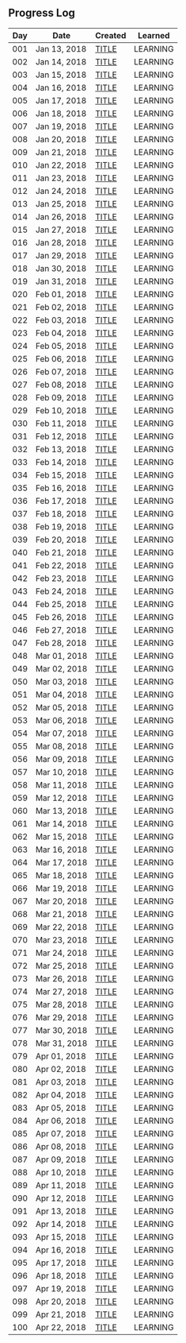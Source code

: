 ## Progress Log

| Day | Date | Created | Learned |
| --- | --- | --- | --- |
| 001 | Jan 13, 2018 | [TITLE](001) | LEARNING |
| 002 | Jan 14, 2018 | [TITLE](002) | LEARNING |
| 003 | Jan 15, 2018 | [TITLE](003) | LEARNING |
| 004 | Jan 16, 2018 | [TITLE](004) | LEARNING |
| 005 | Jan 17, 2018 | [TITLE](005) | LEARNING |
| 006 | Jan 18, 2018 | [TITLE](006) | LEARNING |
| 007 | Jan 19, 2018 | [TITLE](007) | LEARNING |
| 008 | Jan 20, 2018 | [TITLE](008) | LEARNING |
| 009 | Jan 21, 2018 | [TITLE](009) | LEARNING |
| 010 | Jan 22, 2018 | [TITLE](010) | LEARNING |
| 011 | Jan 23, 2018 | [TITLE](011) | LEARNING |
| 012 | Jan 24, 2018 | [TITLE](012) | LEARNING |
| 013 | Jan 25, 2018 | [TITLE](013) | LEARNING |
| 014 | Jan 26, 2018 | [TITLE](014) | LEARNING |
| 015 | Jan 27, 2018 | [TITLE](015) | LEARNING |
| 016 | Jan 28, 2018 | [TITLE](016) | LEARNING |
| 017 | Jan 29, 2018 | [TITLE](017) | LEARNING |
| 018 | Jan 30, 2018 | [TITLE](018) | LEARNING |
| 019 | Jan 31, 2018 | [TITLE](019) | LEARNING |
| 020 | Feb 01, 2018 | [TITLE](020) | LEARNING |
| 021 | Feb 02, 2018 | [TITLE](021) | LEARNING |
| 022 | Feb 03, 2018 | [TITLE](022) | LEARNING |
| 023 | Feb 04, 2018 | [TITLE](023) | LEARNING |
| 024 | Feb 05, 2018 | [TITLE](024) | LEARNING |
| 025 | Feb 06, 2018 | [TITLE](025) | LEARNING |
| 026 | Feb 07, 2018 | [TITLE](026) | LEARNING |
| 027 | Feb 08, 2018 | [TITLE](027) | LEARNING |
| 028 | Feb 09, 2018 | [TITLE](028) | LEARNING |
| 029 | Feb 10, 2018 | [TITLE](029) | LEARNING |
| 030 | Feb 11, 2018 | [TITLE](030) | LEARNING |
| 031 | Feb 12, 2018 | [TITLE](031) | LEARNING |
| 032 | Feb 13, 2018 | [TITLE](032) | LEARNING |
| 033 | Feb 14, 2018 | [TITLE](033) | LEARNING |
| 034 | Feb 15, 2018 | [TITLE](034) | LEARNING |
| 035 | Feb 16, 2018 | [TITLE](035) | LEARNING |
| 036 | Feb 17, 2018 | [TITLE](036) | LEARNING |
| 037 | Feb 18, 2018 | [TITLE](037) | LEARNING |
| 038 | Feb 19, 2018 | [TITLE](038) | LEARNING |
| 039 | Feb 20, 2018 | [TITLE](039) | LEARNING |
| 040 | Feb 21, 2018 | [TITLE](040) | LEARNING |
| 041 | Feb 22, 2018 | [TITLE](041) | LEARNING |
| 042 | Feb 23, 2018 | [TITLE](042) | LEARNING |
| 043 | Feb 24, 2018 | [TITLE](043) | LEARNING |
| 044 | Feb 25, 2018 | [TITLE](044) | LEARNING |
| 045 | Feb 26, 2018 | [TITLE](045) | LEARNING |
| 046 | Feb 27, 2018 | [TITLE](046) | LEARNING |
| 047 | Feb 28, 2018 | [TITLE](047) | LEARNING |
| 048 | Mar 01, 2018 | [TITLE](048) | LEARNING |
| 049 | Mar 02, 2018 | [TITLE](049) | LEARNING |
| 050 | Mar 03, 2018 | [TITLE](050) | LEARNING |
| 051 | Mar 04, 2018 | [TITLE](051) | LEARNING |
| 052 | Mar 05, 2018 | [TITLE](052) | LEARNING |
| 053 | Mar 06, 2018 | [TITLE](053) | LEARNING |
| 054 | Mar 07, 2018 | [TITLE](054) | LEARNING |
| 055 | Mar 08, 2018 | [TITLE](055) | LEARNING |
| 056 | Mar 09, 2018 | [TITLE](056) | LEARNING |
| 057 | Mar 10, 2018 | [TITLE](057) | LEARNING |
| 058 | Mar 11, 2018 | [TITLE](058) | LEARNING |
| 059 | Mar 12, 2018 | [TITLE](059) | LEARNING |
| 060 | Mar 13, 2018 | [TITLE](060) | LEARNING |
| 061 | Mar 14, 2018 | [TITLE](061) | LEARNING |
| 062 | Mar 15, 2018 | [TITLE](062) | LEARNING |
| 063 | Mar 16, 2018 | [TITLE](063) | LEARNING |
| 064 | Mar 17, 2018 | [TITLE](064) | LEARNING |
| 065 | Mar 18, 2018 | [TITLE](065) | LEARNING |
| 066 | Mar 19, 2018 | [TITLE](066) | LEARNING |
| 067 | Mar 20, 2018 | [TITLE](067) | LEARNING |
| 068 | Mar 21, 2018 | [TITLE](068) | LEARNING |
| 069 | Mar 22, 2018 | [TITLE](069) | LEARNING |
| 070 | Mar 23, 2018 | [TITLE](070) | LEARNING |
| 071 | Mar 24, 2018 | [TITLE](071) | LEARNING |
| 072 | Mar 25, 2018 | [TITLE](072) | LEARNING |
| 073 | Mar 26, 2018 | [TITLE](073) | LEARNING |
| 074 | Mar 27, 2018 | [TITLE](074) | LEARNING |
| 075 | Mar 28, 2018 | [TITLE](075) | LEARNING |
| 076 | Mar 29, 2018 | [TITLE](076) | LEARNING |
| 077 | Mar 30, 2018 | [TITLE](077) | LEARNING |
| 078 | Mar 31, 2018 | [TITLE](078) | LEARNING |
| 079 | Apr 01, 2018 | [TITLE](079) | LEARNING |
| 080 | Apr 02, 2018 | [TITLE](080) | LEARNING |
| 081 | Apr 03, 2018 | [TITLE](081) | LEARNING |
| 082 | Apr 04, 2018 | [TITLE](082) | LEARNING |
| 083 | Apr 05, 2018 | [TITLE](083) | LEARNING |
| 084 | Apr 06, 2018 | [TITLE](084) | LEARNING |
| 085 | Apr 07, 2018 | [TITLE](085) | LEARNING |
| 086 | Apr 08, 2018 | [TITLE](086) | LEARNING |
| 087 | Apr 09, 2018 | [TITLE](087) | LEARNING |
| 088 | Apr 10, 2018 | [TITLE](088) | LEARNING |
| 089 | Apr 11, 2018 | [TITLE](089) | LEARNING |
| 090 | Apr 12, 2018 | [TITLE](090) | LEARNING |
| 091 | Apr 13, 2018 | [TITLE](091) | LEARNING |
| 092 | Apr 14, 2018 | [TITLE](092) | LEARNING |
| 093 | Apr 15, 2018 | [TITLE](093) | LEARNING |
| 094 | Apr 16, 2018 | [TITLE](094) | LEARNING |
| 095 | Apr 17, 2018 | [TITLE](095) | LEARNING |
| 096 | Apr 18, 2018 | [TITLE](096) | LEARNING |
| 097 | Apr 19, 2018 | [TITLE](097) | LEARNING |
| 098 | Apr 20, 2018 | [TITLE](098) | LEARNING |
| 099 | Apr 21, 2018 | [TITLE](099) | LEARNING |
| 100 | Apr 22, 2018 | [TITLE](100) | LEARNING |
